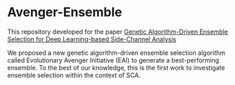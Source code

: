 # Avenger-Ensemble

This repository developed for the paper [Genetic Algorithm-Driven Ensemble Selection for Deep Learning-based Side-Channel Analysis](https://sprint.iacr.org/2024/1949)

We proposed a new genetic algorithm-driven ensemble selection algorithm called Evolutionary Avenger Initiative (EAI) to generate a best-performing ensemble. To the best of our knowledge, this is the first work to investigate ensemble selection within the context of SCA.
